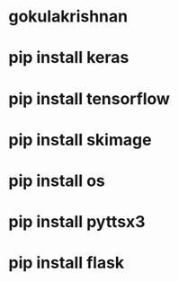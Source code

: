 # gokulakrishnan
# pip install keras
# pip install tensorflow
# pip install skimage
# pip install os
# pip install pyttsx3
# pip install flask
